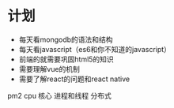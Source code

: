 # 计划

* 每天看mongodb的语法和结构
* 每天看javascript（es6和你不知道的javascript）
* 前端的就需要巩固html5的知识
* 需要理解vue的机制
* 需要了解react的问题和react native




pm2 cpu 核心 进程和线程 分布式
